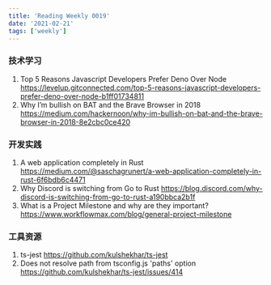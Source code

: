 ```yaml
---
title: 'Reading Weekly 0019'
date: '2021-02-21'
tags: ['weekly']
---
```


### 技术学习

1. Top 5 Reasons Javascript Developers Prefer Deno Over Node https://levelup.gitconnected.com/top-5-reasons-javascript-developers-prefer-deno-over-node-b1ff01734811
2. Why I’m bullish on BAT and the Brave Browser in 2018 https://medium.com/hackernoon/why-im-bullish-on-bat-and-the-brave-browser-in-2018-8e2cbc0ce420

### 开发实践

1. A web application completely in Rust https://medium.com/@saschagrunert/a-web-application-completely-in-rust-6f6bdb6c4471
2. Why Discord is switching from Go to Rust https://blog.discord.com/why-discord-is-switching-from-go-to-rust-a190bbca2b1f
3. What is a Project Milestone and why are they important? https://www.workflowmax.com/blog/general-project-milestone

### 工具资源

1. ts-jest https://github.com/kulshekhar/ts-jest
2. Does not resolve path from tsconfig.js 'paths' option https://github.com/kulshekhar/ts-jest/issues/414
